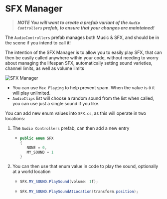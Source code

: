 ﻿# SFX Manager

> **_NOTE You will want to create a prefab variant of the `Audio Controllers` prefab, to ensure that your changes are maintained!_**

The `AudioControllers` prefab manages both Music & SFX, and should be in the scene if you intend to call it!

The intention of the SFX Manager is to allow you to easily play SFX, that can then be easily called
anywhere within your code, without needing to worry about managing the lifespan SFX, automatically setting sound varieties,
channel limits, as well as volume limits

![SFX Manager](../Images/sfx_manager.png)
- You can use `Max Playing` to help prevent spam. When the value is `0` it will play unlimited.
- `AudioClips` list will choose a random sound from the list when called, you can use just a single sound if you like.

You can add new enum values into `SFX.cs`, as this will operate in two locations:

1. The `Audio Controllers` prefab, can then add a new entry
    - ```csharp
      public enum SFX
      {
         NONE = 0,
         MY_SOUND = 1
      }      
2. You can then use that enum value in code to play the sound, optionally at a world location
    - ```csharp
      SFX.MY_SOUND.PlaySound(volume: 1f);
    - ```csharp
      SFX.MY_SOUND.PlaySoundAtLocation(transform.position);